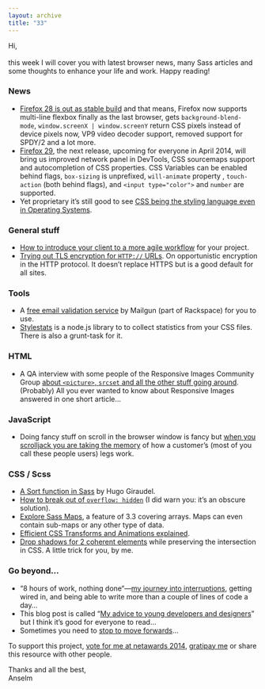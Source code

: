 ```yaml
---
layout: archive
title: "33"
---
```



Hi,<br>
<br>
this week I will cover you with latest browser news, many Sass articles and some thoughts to enhance your life and work. Happy reading!

### News

- [Firefox 28 is out as stable build](https://developer.mozilla.org/en-US/Firefox/Releases/28) and that means, Firefox now supports multi-line flexbox finally as the last browser, gets `background-blend-mode`, `window.screenX | window.screenY` return CSS pixels instead of device pixels now, VP9 video decoder support, removed support for SPDY/2 and a lot more.
- [Firefox 29](https://developer.mozilla.org/en-US/Firefox/Releases/29), the next release, upcoming for everyone in April 2014, will bring us improved network panel in DevTools, CSS sourcemaps support and autocompletion of CSS properties. CSS Variables can be enabled behind flags, `box-sizing` is unprefixed, `will-animate` property , `touch-action` (both behind flags), and `<input type="color">` and `number` are supported.
- Yet proprietary it’s still good to see [CSS being the styling language even in Operating Systems](http://dev.bowdenweb.com/css/pseudo/ms-trident-vendor-prefixed-pseudo-elements.html).

### General stuff

- [How to introduce your client to a more agile workflow](http://8gramgorilla.com/why-clients-should-be-more-agile/)  for your project.
- [Trying out TLS encryption for `HTTP://` URLs](http://www.mnot.net/blog/2014/03/17/trying_out_tls_for_http_urls). On opportunistic encryption in the HTTP protocol. It doesn’t replace HTTPS but is a good default for all sites.

### Tools

- A [free email validation service](http://blog.mailgun.com/post/free-email-validation-api-for-web-forms/) by Mailgun (part of Rackspace) for you to use.
- [Stylestats](https://github.com/t32k/stylestats) is a node.js library to to collect statistics from your CSS files. There is also a grunt-task for it.

### HTML

- A QA interview with some people of the Responsive Images Community Group [about `<picture>`, `srcset` and all the other stuff going around](http://alistapart.com/blog/post/picture-element-qa/). (Probably) All you ever wanted to know about Responsive Images answered in one short article…

### JavaScript

- Doing fancy stuff on scroll in the browser window is fancy but [when you scrolljack you are taking the memory](https://medium.com/design-idea/7764db6a9987) of how a customer’s (most of you call these people users) legs work.

### CSS / Scss

- [A Sort function in Sass](http://thesassway.com/advanced/implementing-bubble-sort-with-sass) by Hugo Giraudel.
- [How to break out of `overflow: hidden`](http://css-tricks.com/popping-hidden-overflow/) (I did warn you: it’s an obscure solution).
- [Explore Sass Maps](http://www.phase2technology.com/blog/exploring-maps-in-sass-3-3/), a feature of 3.3 covering arrays. Maps can even contain sub-maps or any other type of data.
- [Efficient CSS Transforms and Animations explained](http://blogs.adobe.com/webplatform/2014/03/18/css-animations-and-transitions-performance/).
- [Drop shadows for 2 coherent elements](http://helloanselm.com/2014/drop-shadows-for-two-coherent-elements-preserving-intersection-in-css/) while preserving the intersection in CSS. A little trick for you, by me.

### Go beyond…

- “8 hours of work, nothing done“—[my journey into interruptions](https://medium.com/on-coding/459d1842400), getting wired in, and being able to write more than a couple of lines of code a day…
- This blog post is called “[My advice to young developers and designers](http://www.andybudd.com/archives/2014/03/my_advice_to_young_designers_and_develop/)” but I think it’s good for everyone to read…
- Sometimes you need to [stop to move forwards](https://the-pastry-box-project.net/relly-annett-baker/2014-March-19#)…

To support this project, [vote for me at netawards 2014](https://thenetawards.com/vote/young-developer/anselm-hannemann/), [gratipay me](https://www.gratipay.com/Anselm%20Hannemann/) or share this resource with other people.

Thanks and all the best,<br>
Anselm
